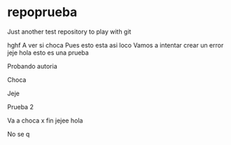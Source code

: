 # repoprueba
Just another test repository to play with git

hghf
A ver si choca
Pues esto esta asi loco
Vamos a intentar crear un error
jeje
hola esto es una prueba

Probando autoria

Choca

Jeje

Prueba 2

Va a choca x fin jejee
hola

No se q
